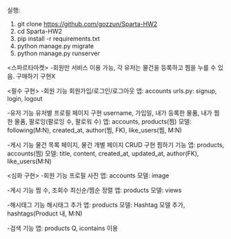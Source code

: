 실행:
1. git clone https://github.com/gozzun/Sparta-HW2
2. cd Sparta-HW2
3. pip install -r requirements.txt
4. python manage.py migrate
5. python manage.py runserver

<스파르타마켓> 
-회원만 서비스 이용 가능, 각 유저는 물건을 등록하고 찜을 누를 수 있음. 구매하기 구현X

<필수 구현>
-회원 기능 
회원가입/로그인/로그아웃 앱: accounts urls.py: signup, login, logout

-유저 기능 유저별 프로필 페이지 구현 username, 가입일, 내가 등록한 물품, 내가 찜한 물품, 팔로잉(팔로잉 수, 팔로워 수) 
앱: accounts, products(찜) 
모델: following(M:N), created_at, author(찜, FK), like_users(찜, M:N)

-게시 기능 물건 목록 페이지, 물건 개별 페이지 CRUD 구현 찜하기 기능 
앱: products, accounts(찜) 
모델: title, content, created_at, updated_at, author(FK), like_users(M:N)

<심화 구현>
-회원 기능 프로필 사진 
앱: accounts 
모델: image

-게시 기능 찜 수, 조회수 최신순/찜순 정렬 
앱: products 
모델: views

-해시태그 기능 해시태그 추가 
앱: products 모델: Hashtag 
모델 추가, hashtags(Product 내, M:N)

-검색 기능 
앱: products 
Q, icontains 이용
